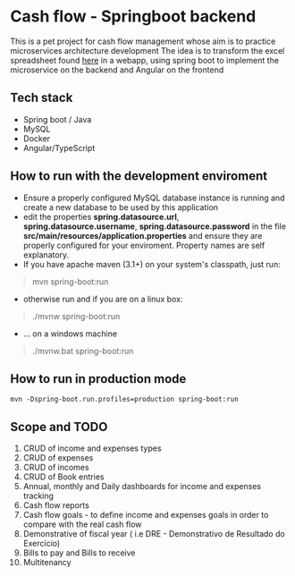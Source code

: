 # Cash flow - Springboot backend 
This is a pet project for cash flow management whose aim is to practice microservices architecture development
The idea is to transform the excel spreadsheet found [here](https://luz.vc/planilhas-empresariais/planilha-de-fluxo-de-caixa-excel) 
in a webapp, using spring boot to implement the microservice on the backend and Angular on the frontend

## Tech stack
- Spring boot / Java
- MySQL
- Docker
- Angular/TypeScript 


## How to run with the development enviroment

- Ensure a properly configured MySQL database instance is running and create a new database to be used by this application  
- edit the properties __spring.datasource.url__, __spring.datasource.username__, __spring.datasource.password__ in the file  **src/main/resources/application.properties** and ensure they are properly configured for your enviroment. Property names are self explanatory.
- If you have apache maven (3.1+) on your system's classpath, just run:
> mvn spring-boot:run 
- otherwise run and if you are on a linux box:
> ./mvnw spring-boot:run
- ... on a windows machine
> ./mvnw.bat spring-boot:run


## How to run in production mode
	mvn -Dspring-boot.run.profiles=production spring-boot:run

## Scope and TODO
1. CRUD of income and expenses types
2. CRUD of expenses
3. CRUD of incomes
4. CRUD of Book entries
5. Annual, monthly and Daily dashboards for income and expenses tracking  
6. Cash flow reports
7. Cash flow goals - to define income and expenses goals in order to compare with the real cash flow
8. Demonstrative of fiscal year ( i.e  DRE - Demonstrativo de Resultado do Exercício)
9. Bills to pay and Bills to receive
10. Multitenancy
